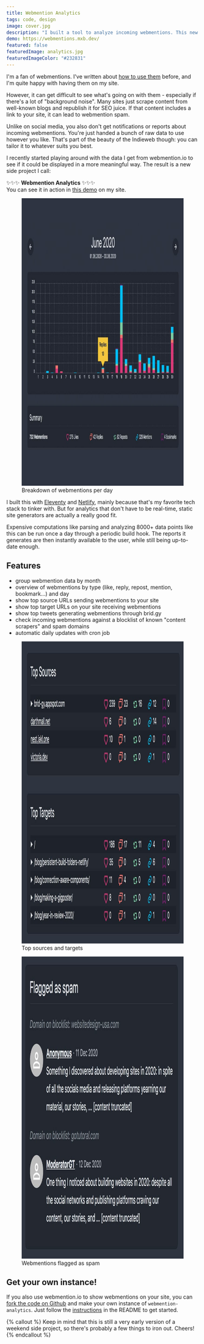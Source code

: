 ```yaml
---
title: Webmention Analytics
tags: code, design
image: cover.jpg
description: "I built a tool to analyze incoming webmentions. This new side project generates monthly reports to see how and where my content is mentioned."
demo: https://webmentions.mxb.dev/
featured: false
featuredImage: analytics.jpg
featuredImageColor: "#232831"
---
```


<p class="lead">I'm a fan of webmentions. I've written about <a href="/blog/using-webmentions-on-static-sites/">how to use them</a> before, and I'm quite happy with having them on my site.</p>

However, it can get difficult to see what's going on with them - especially if there's a lot of "background noise". Many sites just scrape content from well-known blogs and republish it for SEO juice. If that content includes a link to your site, it can lead to webmention spam.

Unlike on social media, you also don't get notifications or reports about incoming webmentions. You're just handed a bunch of raw data to use however you like. That's part of the beauty of the Indieweb though: you can tailor it to whatever suits you best.

I recently started playing around with the data I get from webmention.io to see if it could be displayed in a more meaningful way. The result is a new side project I call: 

✨✨✨ __Webmention Analytics__ ✨✨✨  
You can see it in action in [this demo](https://webmentions.mxb.dev) on my site.

<figure class="extend">
    <a href="https://webmentions.mxb.dev/2020-06/">
        <img src="cover.jpg" width="1200" height="750" alt="barchart showing days of the month at the x-axis and different amounts of webmentions on the y-axis.">
    </a>
    <figcaption>Breakdown of webmentions per day</figcaption>
</figure>

I built this with [Eleventy](https://11ty.dev) and [Netlify](https://netlify.com), mainly because that's my favorite tech stack to tinker with. But for analytics that don't have to be real-time, static site generators are actually a really good fit. 

Expensive computations like parsing and analyzing 8000+ data points like this can be run once a day through a periodic build hook. The reports it generates are then instantly available to the user, while still being up-to-date enough.

## Features

* group webmention data by month
* overview of webmentions by type (like, reply, repost, mention, bookmark...) and day
* show top source URLs sending webmentions to your site
* show top target URLs on your site receiving webmentions
* show top tweets generating webmentions through brid.gy
* check incoming webmentions against a blocklist of known "content scrapers" and spam domains
* automatic daily updates with cron job

<figure class="extend">
    <a href="https://webmentions.mxb.dev/2020-06/">
        <img src="targets-and-sources.jpg" width="1200" height="788" alt="table showing most common sources and targets for webmentions">
    </a>
    <figcaption>Top sources and targets</figcaption>
</figure>

<figure>
    <a href="https://webmentions.mxb.dev/2020-06/">
        <img src="flagged.jpg" width="1000" height="788" alt="">
    </a>
    <figcaption>Webmentions flagged as spam</figcaption>
</figure>

## Get your own instance!

If you also use webmention.io to show webmentions on your site, you can [fork the code on Github](https://github.com/maxboeck/webmention-analytics) and make your own instance of `webmention-analytics`. Just follow the [instructions](https://github.com/maxboeck/webmention-analytics#get-your-own-instance) in the README to get started.

{% callout %}
Keep in mind that this is still a very early version of a weekend side project, so there's probably a few things to iron out. Cheers!
{% endcallout %}

